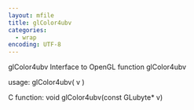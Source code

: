 ```yaml
---
layout: mfile
title: glColor4ubv
categories:
  - wrap
encoding: UTF-8
---
```


glColor4ubv  Interface to OpenGL function glColor4ubv

usage:  glColor4ubv( v )

C function:  void glColor4ubv(const GLubyte\* v)